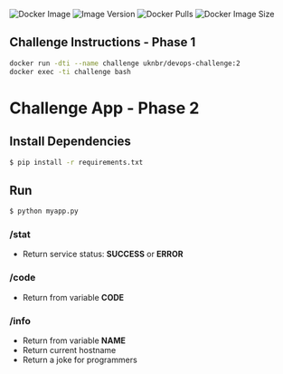![Docker Image](https://img.shields.io/badge/image%20name-uknbr%2Fdevops--challenge-blue)
![Image Version](https://img.shields.io/docker/v/uknbr/devops-challenge?sort=date)
![Docker Pulls](https://img.shields.io/docker/pulls/uknbr/devops-challenge)
![Docker Image Size](https://img.shields.io/docker/image-size/uknbr/devops-challenge?sort=date)

## Challenge Instructions - Phase 1
```sh
docker run -dti --name challenge uknbr/devops-challenge:2
docker exec -ti challenge bash
```

# Challenge App - Phase 2

## Install Dependencies

```sh
$ pip install -r requirements.txt
```

## Run

```sh
$ python myapp.py
```

### /stat
- Return service status: **SUCCESS** or **ERROR**

### /code
- Return from variable **CODE**

### /info
- Return from variable **NAME**
- Return current hostname
- Return a joke for programmers
